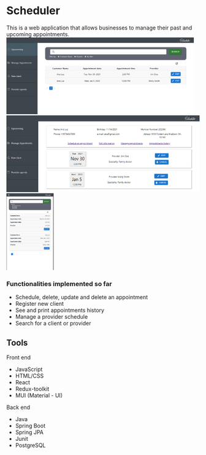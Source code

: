 # Scheduler
This is a web application that allows businesses to manage their past and upcoming appointments.
<img src="https://github.com/dajalac/Scheduler/blob/main/scheduler-homepage.PNG" height="200" />    
<img src="https://github.com/dajalac/Scheduler/blob/main/scheduler-mgnt.PNG" height="200" /> 
<img src="https://github.com/dajalac/Scheduler/blob/main/scheduler-mobile.PNG" height="200" /> 


### Functionalities implemented so far
- Schedule, delete, update and delete an appointment
- Register new client
- See and print appointments history
- Manage a provider schedule
- Search for a client or provider

## Tools
Front end
- JavaScript
- HTML/CSS
- React
- Redux-toolkit
- MUI (Material - UI)

Back end
- Java
- Spring Boot
- Spring JPA
- Junit
- PostgreSQL
